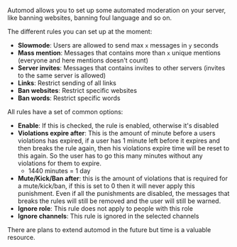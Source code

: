 Automod allows you to set up some automated moderation on your server, like banning websites, banning foul language and so on.

The different rules you can set up at the moment:

 - **Slowmode**: Users are allowed to send max `x` messages in `y` seconds
 - **Mass mention**: Messages that contains more than `x` unique mentions (everyone and here mentions doesn't count)
 - **Server invites**: Messages that contains invites to other servers (invites to the same server is allowed)
 - **Links**: Restrict sending of all links
 - **Ban websites**: Restrict specific websites
 - **Ban words**: Restrict specific words


All rules have a set of common options:

 - **Enable**: If this is checked, the rule is enabled, otherwise it's disabled
 - **Violations expire after**: This is the amount of minute before a users violations has expired, if a user has 1 minute left before it expires and then breaks the rule again, then his violations expire time will be reset to this again. So the user has to go this many minutes without any violations for them to expire.
     + 1440 minutes = 1 day
 -  **Mute/Kick/Ban after**: this is the amount of violations that is required for a mute/kick/ban, if this is set to 0 then it will never apply this punishment. Even if all the punishments are disabled, the messages that breaks the rules will still be removed and the user will still be warned.
 -  **Ignore role**: This rule does not apply to people with this role
 -  **Ignore channels**: This rule is ignored in the selected channels

There are plans to extend automod in the future but time is a valuable resource.
